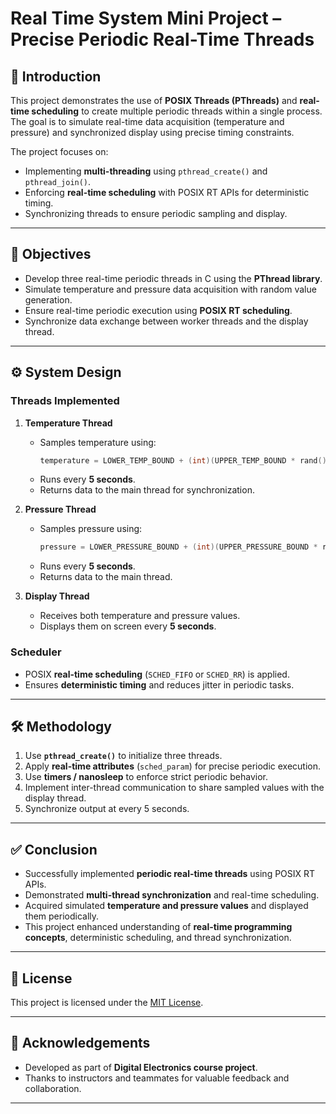 # Real Time System Mini Project – Precise Periodic Real-Time Threads  

## 📌 Introduction  
This project demonstrates the use of **POSIX Threads (PThreads)** and **real-time scheduling** to create multiple periodic threads within a single process. The goal is to simulate real-time data acquisition (temperature and pressure) and synchronized display using precise timing constraints.  

The project focuses on:  
- Implementing **multi-threading** using `pthread_create()` and `pthread_join()`.  
- Enforcing **real-time scheduling** with POSIX RT APIs for deterministic timing.  
- Synchronizing threads to ensure periodic sampling and display.  

---

## 🎯 Objectives  
- Develop three real-time periodic threads in C using the **PThread library**.  
- Simulate temperature and pressure data acquisition with random value generation.  
- Ensure real-time periodic execution using **POSIX RT scheduling**.  
- Synchronize data exchange between worker threads and the display thread.  

---

## ⚙️ System Design  

### Threads Implemented  
1. **Temperature Thread**  
   - Samples temperature using:  
     ```c
     temperature = LOWER_TEMP_BOUND + (int)(UPPER_TEMP_BOUND * rand() / (RAND_MAX + 1.0));
     ```
   - Runs every **5 seconds**.  
   - Returns data to the main thread for synchronization.  

2. **Pressure Thread**  
   - Samples pressure using:  
     ```c
     pressure = LOWER_PRESSURE_BOUND + (int)(UPPER_PRESSURE_BOUND * rand() / (RAND_MAX + 1.0));
     ```  
   - Runs every **5 seconds**.  
   - Returns data to the main thread.  

3. **Display Thread**  
   - Receives both temperature and pressure values.  
   - Displays them on screen every **5 seconds**.  

### Scheduler  
- POSIX **real-time scheduling** (`SCHED_FIFO` or `SCHED_RR`) is applied.  
- Ensures **deterministic timing** and reduces jitter in periodic tasks.  

---

## 🛠️ Methodology  
1. Use **`pthread_create()`** to initialize three threads.  
2. Apply **real-time attributes** (`sched_param`) for precise periodic execution.  
3. Use **timers / nanosleep** to enforce strict periodic behavior.  
4. Implement inter-thread communication to share sampled values with the display thread.  
5. Synchronize output at every 5 seconds.  

---

## ✅ Conclusion  
- Successfully implemented **periodic real-time threads** using POSIX RT APIs.  
- Demonstrated **multi-thread synchronization** and real-time scheduling.  
- Acquired simulated **temperature and pressure values** and displayed them periodically.  
- This project enhanced understanding of **real-time programming concepts**, deterministic scheduling, and thread synchronization.  

---

## 📜 License
This project is licensed under the [MIT License](./LICENSE).  

---

## 🙌 Acknowledgements
- Developed as part of **Digital Electronics course project**.  
- Thanks to instructors and teammates for valuable feedback and collaboration.  

---
